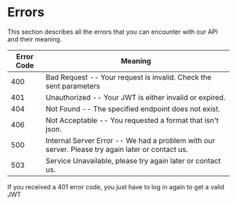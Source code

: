 # Errors

This section describes all the errors that you can encounter with our API and their meaning.

Error Code | Meaning
---------- | -------
400 | Bad Request -- Your request is invalid. Check the sent parameters
401 | Unauthorized -- Your JWT is either invalid or expired.
404 | Not Found -- The specified endpoint does not exist.
406 | Not Acceptable -- You requested a format that isn't json.
500 | Internal Server Error -- We had a problem with our server. Please try again later or contact us.
503 | Service Unavailable, please try again later or contact us.

<aside class="notice">
If you received a 401 error code, you just have to log in again to get a valid JWT
</aside>
